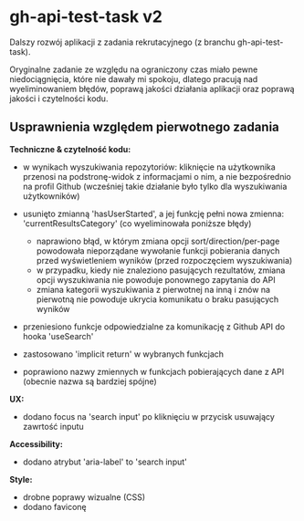 # gh-api-test-task v2

Dalszy rozwój aplikacji z zadania rekrutacyjnego (z branchu gh-api-test-task).

Oryginalne zadanie ze względu na ograniczony czas miało pewne niedociągnięcia, które nie dawały mi spokoju, dlatego pracują nad wyeliminowaniem błędów, poprawą jakości działania aplikacji oraz poprawą jakości i czytelności kodu.


## Usprawnienia względem pierwotnego zadania

**Techniczne & czytelność kodu:**
- w wynikach wyszukiwania repozytoriów: kliknięcie na użytkownika przenosi na podstronę-widok z informacjami o nim, a nie bezpośrednio na profil Github (wcześniej takie działanie było tylko dla wyszukiwania użytkowników)
- usunięto zmianną 'hasUserStarted', a jej funkcję pełni nowa zmienna: 'currentResultsCategory' (co wyeliminowała poniższe błędy)
	- naprawiono błąd, w którym zmiana opcji sort/direction/per-page powodowała nieporządane wywołanie funkcji pobierania danych przed wyświetleniem wyników (przed rozpoczęciem wyszukiwania)
	- w przypadku, kiedy nie znaleziono pasujących rezultatów, zmiana opcji wyszukiwania nie powoduje ponownego zapytania do API
	- zmiana kategorii wyszukiwania z pierwotnej na inną i znów na pierwotną nie powoduje ukrycia komunikatu o braku pasujących wyników

- przeniesiono funkcje odpowiedzialne za komunikację z Github API do hooka 'useSearch'
- zastosowano 'implicit return' w wybranych funkcjach
- poprawiono nazwy zmiennych w funkcjach pobierających dane z API (obecnie nazwa są bardziej spójne)


**UX:**
- dodano focus na 'search input' po kliknięciu w przycisk usuwający zawrtość inputu


**Accessibility:**
- dodano atrybut 'aria-label' to 'search input'


**Style:**
- drobne poprawy wizualne (CSS)
- dodano faviconę


<!-- ## Project Setup

```sh
npm install
```

### Compile and Hot-Reload for Development

```sh
npm run dev
```

### Type-Check, Compile and Minify for Production

```sh
npm run build
``` -->
